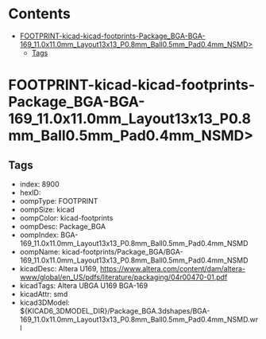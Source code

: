 



Contents
========

* [FOOTPRINT-kicad-kicad-footprints-Package_BGA-BGA-169_11.0x11.0mm_Layout13x13_P0.8mm_Ball0.5mm_Pad0.4mm_NSMD>](#footprint-kicad-kicad-footprints-package_bga-bga-169_110x110mm_layout13x13_p08mm_ball05mm_pad04mm_nsmd)
	* [Tags](#tags)

# FOOTPRINT-kicad-kicad-footprints-Package_BGA-BGA-169_11.0x11.0mm_Layout13x13_P0.8mm_Ball0.5mm_Pad0.4mm_NSMD>

## Tags

- index: 8900
- hexID: 
- oompType: FOOTPRINT
- oompSize: kicad
- oompColor: kicad-footprints
- oompDesc: Package_BGA
- oompIndex: BGA-169_11.0x11.0mm_Layout13x13_P0.8mm_Ball0.5mm_Pad0.4mm_NSMD
- oompName: kicad-footprints/Package_BGA/BGA-169_11.0x11.0mm_Layout13x13_P0.8mm_Ball0.5mm_Pad0.4mm_NSMD
- kicadDesc: Altera U169, https://www.altera.com/content/dam/altera-www/global/en_US/pdfs/literature/packaging/04r00470-01.pdf
- kicadTags: Altera UBGA U169 BGA-169
- kicadAttr: smd
- kicad3DModel: ${KICAD6_3DMODEL_DIR}/Package_BGA.3dshapes/BGA-169_11.0x11.0mm_Layout13x13_P0.8mm_Ball0.5mm_Pad0.4mm_NSMD.wrl
